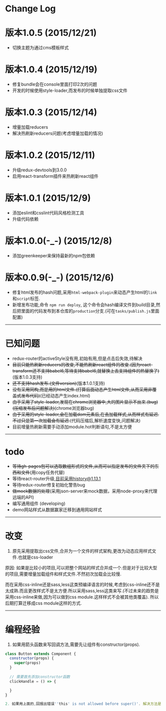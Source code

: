 # Change Log
# 版本1.0.5    (2015/12/21)
* 切换主题为通过cms模板样式

# 版本1.0.4    (2015/12/19)
* 修复bundle会在console里面打印2次的问题
* 开发的时候使用style-loader,而发布的时候单独提取css文件

# 版本1.0.3    (2015/12/14)
* 增量加载reducers
* 解决热刷新reducers问题(考虑增量加载的情况)

# 版本1.0.2    (2015/12/11)
* 升级redux-devtools到3.0.0
* 启用react-transform插件来热刷新react组件

# 版本1.0.1    (2015/12/9)
* 添加eslint和csslint代码风格检测工具
* 升级代码依赖

# 版本1.0.0(-_-)    (2015/12/8)
* 添加greenkeeper来保持最新的npm包依赖

# 版本0.0.9(-_-)    (2015/12/6)
* 修复html发布的hash问题,采用`html-webpack-plugin`来动态产生html的`link`和`script`标签.
* 新增发布功能,命令 `npm run deploy`, 这个命令会hash编译文件到build目录,然后把里面的代码发布到本仓库的`production`分支.(可在`tasks/publish.js`里面配置)





---------------------------------------------------
# 已知问题
* redux-router的activeStyle没有用,初始有用,但是点击后失效,待解决
* <del>目前只能热刷新reducers的改变,不能热刷新react组件的改变.(因为react-transform还不支持babel6,等待支持babel6,就替换上去支持组件的热替换了)</del>(版本1.0.3支持)
* <del>还不支持hash发布.(文件version)</del>(版本1.0.1支持)
* <del>没有采用同构,而是用的html文件.(打算后面动态产生html文件,从而采用非覆盖式发布代码)</del>(已经动态产生index.html)
* <del>由于采用了style-loader,发现在chrome浏览器中,大的图片显示不出来.(bug)(压缩发布后问题解决)</del>(chrome浏览器bug)
* <del>由于采用的style-loader,会在加载dom元素后,在去加载样式,从而样式有延迟.不过只是第一次加载会有延迟.</del>(代码压缩后,解析速度变快,问题解决)
* 目前增量热刷新需要手动添加module.hot判断语句,不是太方便




---------------------------------------------------
# todo
* <del>等待gh-pages包可以选取数组形式的文件,从而可以指定发布的文件夹下的东西和文件</del>(用copy任务代替)
* 等待react-router升级,目前采用history@1.13.1
* 等待redux-router修复初始化警告bug
* <del>做mock数据的处理</del>(采用json-server来mock数据，采用node-proxy来代理远端的API)
* 编写通用组件 (developing)
* demo网站样式从数据赢家迁移到通用网站样式




---------------------------------------------------
# 改变
1. 原先采用提取出css文件,合并为一个文件的样式架构,更改为动态应用样式文件.也就是css-loader

原因: 如果是比较小的项目,可以把整个网站的样式合并成一个.但是对于比较大型的项目,需要增量加载组件和样式文件.不然初次加载会比较慢.

而在采用css-inline还是sass,less这类预编译语言的时候,考虑到css-inline还不是太成熟.而且更改样式不是太方便.所以采用sass,less这类来写.(不过未来的趋势是采用css-inline来做,因为可以做到css module.这样样式不会被其他类覆盖). 所以后期打算迁移成css module这样的方式.







--------------------------------------------------
# 编程经验
1. 如果用箭头函数来写回调方法,需要先让组件有constructor(props).
```js
class Button extends Component {
  constructor(props) {
    super(props)
  }
  
  // 需要首先添加constructor函数
  clickHandle = () => {

  }
}

2. 如果用上面的,回报出错误''this' is not allowed before super()'. 解决方法是因为babel 6插件`babel-plugin-transform-class-constructor-call`没有安装.
```
